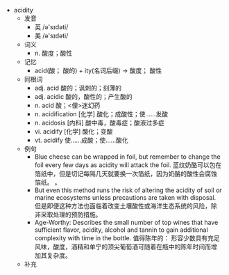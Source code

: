 - acidity
  - 发音
    - 英 /ə'sɪdəti/
    - 美 /ə'sɪdəti/
  - 词义
    - n. 酸度；酸性
  - 记忆
    - acid(酸； 酸的) + ity(名词后缀) → 酸度； 酸性
  - 同根词
    - adj. acid 酸的；讽刺的；刻薄的
    - adj. acidic 酸的，酸性的；产生酸的
    - n. acid 酸；<俚>迷幻药
    - n. acidification [化学] 酸化；成酸性；使……发酸
    - n. acidosis [内科] 酸中毒，酸毒症；酸液过多症
    - vi. acidify [化学] 酸化；变酸
    - vt. acidify 使……成酸；使……酸化
  - 例句
    - Blue cheese can be wrapped in foil, but remember to change the foil every few days as acidity will attack the foil. 蓝纹奶酪可以包在箔纸中，但是切记每隔几天就要换一次箔纸，因为奶酪的酸性会腐蚀箔纸。 。
    - But even this method runs the risk of altering the acidity of soil or marine ecosystems unless precautions are taken with disposal. 但是即便这种方法也面临着改变土壤酸性或海洋生态系统的风险，除非采取处理的预防措施。
    - Age-Worthy: Describes the small number of top wines that have sufficient flavor, acidity, alcohol and tannin to gain additional complexity with time in the bottle. 值得陈年的： 形容少数具有充足风味，酸度，酒精和单宁的顶尖葡萄酒可随着在瓶中的陈年时间而增加其复杂度。
  - 补充